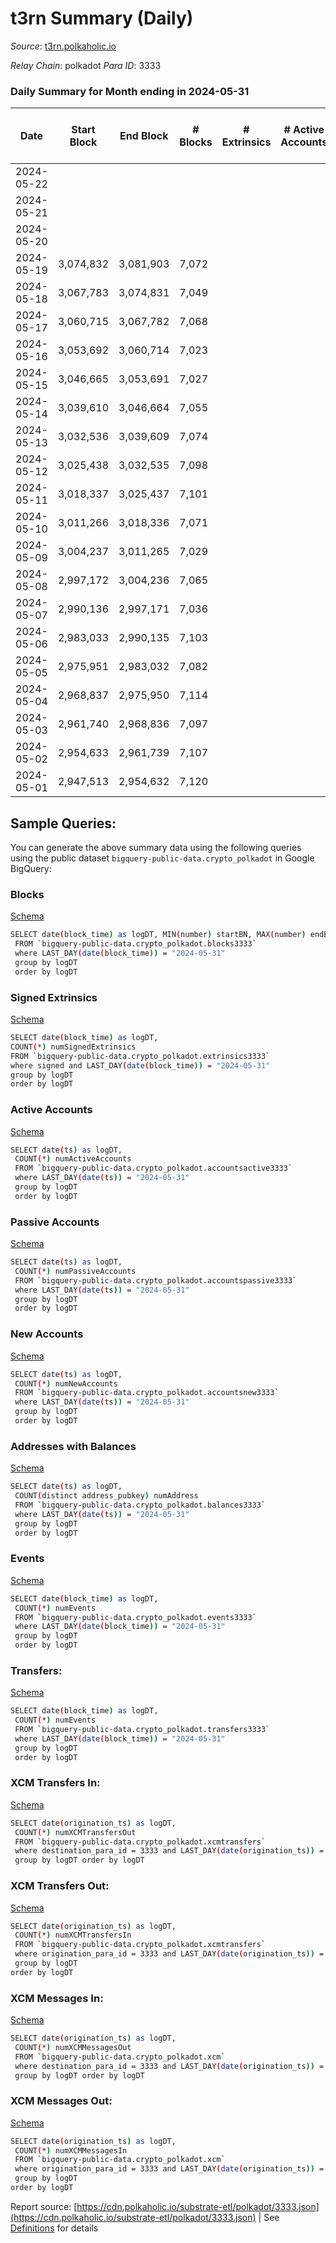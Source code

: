 # t3rn Summary (Daily)

_Source_: [t3rn.polkaholic.io](https://t3rn.polkaholic.io)

*Relay Chain*: polkadot
*Para ID*: 3333



### Daily Summary for Month ending in 2024-05-31


| Date    | Start Block | End Block | # Blocks | # Extrinsics | # Active Accounts | # Passive Accounts | # New Accounts | # Addresses | # Events  | # Transfers ($USD) | # XCM Transfers In ($USD) | # XCM Transfers Out ($USD) | # XCM In | # XCM Out | Issues |
|---------|-------------|-----------|----------|--------------|-------------------|--------------------|----------------|-------------|-----------|--------------------|---------------------------|----------------------------|----------|-----------|--------|
| 2024-05-22 |  |  |  |  |  |  |  |  |  |   |   |   |  |  |  |
| 2024-05-21 |  |  |  |  |  |  |  | 1 |  |   |   |   |  |  |  |
| 2024-05-20 |  |  |  |  |  |  |  | 1 |  |   |   |   |  |  |  |
| 2024-05-19 | 3,074,832 | 3,081,903 | 7,072 |  |  |  |  | 1 | 14,151 |   |   |   |  |  |  |
| 2024-05-18 | 3,067,783 | 3,074,831 | 7,049 |  |  |  |  | 1 | 14,105 |   |   |   |  |  |  |
| 2024-05-17 | 3,060,715 | 3,067,782 | 7,068 |  |  |  |  | 1 | 14,143 |   |   |   |  |  |  |
| 2024-05-16 | 3,053,692 | 3,060,714 | 7,023 |  |  |  |  | 1 | 14,053 |   |   |   |  |  |  |
| 2024-05-15 | 3,046,665 | 3,053,691 | 7,027 |  |  |  |  | 1 | 14,061 |   |   |   |  |  |  |
| 2024-05-14 | 3,039,610 | 3,046,664 | 7,055 |  |  |  |  | 1 | 14,117 |   |   |   |  |  |  |
| 2024-05-13 | 3,032,536 | 3,039,609 | 7,074 |  |  |  |  | 1 | 14,155 |   |   |   |  |  |  |
| 2024-05-12 | 3,025,438 | 3,032,535 | 7,098 |  |  |  |  | 1 | 14,203 |   |   |   |  |  |  |
| 2024-05-11 | 3,018,337 | 3,025,437 | 7,101 |  |  |  |  | 1 | 14,209 |   |   |   |  |  |  |
| 2024-05-10 | 3,011,266 | 3,018,336 | 7,071 |  |  |  |  | 1 | 14,149 |   |   |   |  |  |  |
| 2024-05-09 | 3,004,237 | 3,011,265 | 7,029 |  |  |  |  | 1 | 14,064 |   |   |   |  |  |  |
| 2024-05-08 | 2,997,172 | 3,004,236 | 7,065 |  |  |  |  | 1 | 14,137 |   |   |   |  |  |  |
| 2024-05-07 | 2,990,136 | 2,997,171 | 7,036 |  |  |  |  | 1 | 14,079 |   |   |   |  |  |  |
| 2024-05-06 | 2,983,033 | 2,990,135 | 7,103 |  |  |  |  | 1 | 14,213 |   |   |   |  |  |  |
| 2024-05-05 | 2,975,951 | 2,983,032 | 7,082 |  |  |  |  | 1 | 14,171 |   |   |   |  |  |  |
| 2024-05-04 | 2,968,837 | 2,975,950 | 7,114 |  |  |  |  | 1 | 14,235 |   |   |   |  |  |  |
| 2024-05-03 | 2,961,740 | 2,968,836 | 7,097 |  |  |  |  | 1 | 14,201 |   |   |   |  |  |  |
| 2024-05-02 | 2,954,633 | 2,961,739 | 7,107 |  |  |  |  | 1 | 14,221 |   |   |   |  |  |  |
| 2024-05-01 | 2,947,513 | 2,954,632 | 7,120 |  |  |  |  | 1 | 14,247 |   |   |   |  |  |  |

## Sample Queries:
You can generate the above summary data using the following queries using the public dataset `bigquery-public-data.crypto_polkadot` in Google BigQuery:


### Blocks 

[Schema](https://github.com/colorfulnotion/substrate-etl/blob/main/schema/blocks.json)

```bash
SELECT date(block_time) as logDT, MIN(number) startBN, MAX(number) endBN, COUNT(*) numBlocks 
 FROM `bigquery-public-data.crypto_polkadot.blocks3333`  
 where LAST_DAY(date(block_time)) = "2024-05-31" 
 group by logDT 
 order by logDT
```

### Signed Extrinsics 

[Schema](https://github.com/colorfulnotion/substrate-etl/blob/main/schema/extrinsics.json)

```bash
SELECT date(block_time) as logDT, 
COUNT(*) numSignedExtrinsics 
FROM `bigquery-public-data.crypto_polkadot.extrinsics3333`  
where signed and LAST_DAY(date(block_time)) = "2024-05-31" 
group by logDT 
order by logDT
```

### Active Accounts 

[Schema](https://github.com/colorfulnotion/substrate-etl/blob/main/schema/accountsactive.json)

```bash
SELECT date(ts) as logDT, 
 COUNT(*) numActiveAccounts 
 FROM `bigquery-public-data.crypto_polkadot.accountsactive3333` 
 where LAST_DAY(date(ts)) = "2024-05-31" 
 group by logDT 
 order by logDT
```

### Passive Accounts 

[Schema](https://github.com/colorfulnotion/substrate-etl/blob/main/schema/accountspassive.json)

```bash
SELECT date(ts) as logDT, 
 COUNT(*) numPassiveAccounts 
 FROM `bigquery-public-data.crypto_polkadot.accountspassive3333` 
 where LAST_DAY(date(ts)) = "2024-05-31" 
 group by logDT 
 order by logDT
```

### New Accounts 

[Schema](https://github.com/colorfulnotion/substrate-etl/blob/main/schema/accountsnew.json)

```bash
SELECT date(ts) as logDT, 
 COUNT(*) numNewAccounts 
 FROM `bigquery-public-data.crypto_polkadot.accountsnew3333` 
 where LAST_DAY(date(ts)) = "2024-05-31" 
 group by logDT
 order by logDT
```

### Addresses with Balances 

[Schema](https://github.com/colorfulnotion/substrate-etl/blob/main/schema/balances.json)

```bash
SELECT date(ts) as logDT,
 COUNT(distinct address_pubkey) numAddress 
 FROM `bigquery-public-data.crypto_polkadot.balances3333` 
 where LAST_DAY(date(ts)) = "2024-05-31" 
 group by logDT 
 order by logDT
```

### Events 

[Schema](https://github.com/colorfulnotion/substrate-etl/blob/main/schema/events.json)

```bash
SELECT date(block_time) as logDT, 
 COUNT(*) numEvents 
 FROM `bigquery-public-data.crypto_polkadot.events3333` 
 where LAST_DAY(date(block_time)) = "2024-05-31" 
 group by logDT 
 order by logDT
```

### Transfers:

[Schema](https://github.com/colorfulnotion/substrate-etl/blob/main/schema/transfers.json)

```bash
SELECT date(block_time) as logDT, 
 COUNT(*) numEvents 
 FROM `bigquery-public-data.crypto_polkadot.transfers3333` 
 where LAST_DAY(date(block_time)) = "2024-05-31" 
 group by logDT 
 order by logDT
```

### XCM Transfers In: 

[Schema](https://github.com/colorfulnotion/substrate-etl/blob/main/schema/xcmtransfers.json)

```bash
SELECT date(origination_ts) as logDT, 
 COUNT(*) numXCMTransfersOut 
 FROM `bigquery-public-data.crypto_polkadot.xcmtransfers` 
 where destination_para_id = 3333 and LAST_DAY(date(origination_ts)) = "2024-05-31" 
 group by logDT order by logDT
```

### XCM Transfers Out: 

[Schema](https://github.com/colorfulnotion/substrate-etl/blob/main/schema/xcmtransfers.json)

```bash
SELECT date(origination_ts) as logDT, 
 COUNT(*) numXCMTransfersIn 
 FROM `bigquery-public-data.crypto_polkadot.xcmtransfers` 
 where origination_para_id = 3333 and LAST_DAY(date(origination_ts)) = "2024-05-31" 
 group by logDT 
order by logDT
```

### XCM Messages In: 

[Schema](https://github.com/colorfulnotion/substrate-etl/blob/main/schema/xcm.json)

```bash
SELECT date(origination_ts) as logDT, 
 COUNT(*) numXCMMessagesOut 
 FROM `bigquery-public-data.crypto_polkadot.xcm` 
 where destination_para_id = 3333 and LAST_DAY(date(origination_ts)) = "2024-05-31" 
 group by logDT order by logDT
```

### XCM Messages Out: 

[Schema](https://github.com/colorfulnotion/substrate-etl/blob/main/schema/xcm.json)

```bash
SELECT date(origination_ts) as logDT, 
 COUNT(*) numXCMMessagesIn 
 FROM `bigquery-public-data.crypto_polkadot.xcm` 
 where origination_para_id = 3333 and LAST_DAY(date(origination_ts)) = "2024-05-31" 
 group by logDT 
order by logDT
```


Report source: [https://cdn.polkaholic.io/substrate-etl/polkadot/3333.json](https://cdn.polkaholic.io/substrate-etl/polkadot/3333.json) | See [Definitions](/DEFINITIONS.md) for details
